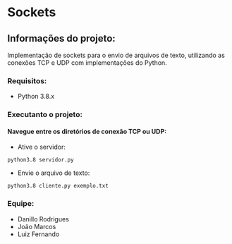 # Sockets

## Informações do projeto:
Implementação de sockets para o envio de arquivos de texto, utilizando as conexões TCP e UDP com implementações do Python.

### Requisitos:
  * Python 3.8.x

### Executanto o projeto:
#### Navegue entre os diretórios de conexão TCP ou UDP:
  - Ative o servidor:
  ```
  python3.8 servidor.py
  ```
  - Envie o arquivo de texto:
  ```
  python3.8 cliente.py exemplo.txt
  ```

### Equipe:
  * Danillo Rodrigues
  * João Marcos
  * Luiz Fernando